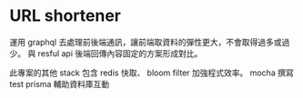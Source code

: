 # URL shortener 
運用 graphql 去處理前後端通訊，讓前端取資料的彈性更大，不會取得過多或過少。 
與 resful api 後端回傳內容固定的方案形成對比。

此專案的其他 stack 包含 
redis 快取、 bloom filter 加強程式效率。 
mocha 撰寫 test
prisma 輔助資料庫互動